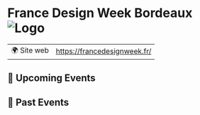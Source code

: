 # France Design Week Bordeaux ![Logo](https://example.com/logo-france-design-week-bordeaux.png)

|                                |     |
| ------------------------------ | --- |
| 🌍 Site web                    | https://francedesignweek.fr/ |

<!-- EVENTS:START -->
## 📅 Upcoming Events

## 📆 Past Events
<!-- EVENTS:END -->